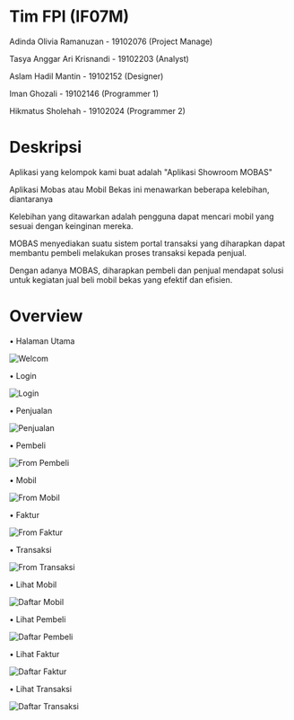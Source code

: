 # Tim FPI (IF07M)

Adinda Olivia Ramanuzan - 19102076 (Project Manage)

Tasya Anggar Ari Krisnandi - 19102203 (Analyst)

Aslam Hadil Mantin - 19102152 (Designer)

Iman Ghozali - 19102146 (Programmer 1)

Hikmatus Sholehah - 19102024 (Programmer 2)


# Deskripsi

Aplikasi yang kelompok kami buat adalah "Aplikasi Showroom MOBAS"

Aplikasi Mobas atau Mobil Bekas ini menawarkan beberapa kelebihan, diantaranya

Kelebihan yang ditawarkan adalah pengguna dapat mencari mobil yang sesuai dengan keinginan mereka.

MOBAS menyediakan suatu sistem portal transaksi yang diharapkan dapat membantu pembeli melakukan proses transaksi kepada penjual.

Dengan adanya MOBAS, diharapkan pembeli dan penjual mendapat solusi untuk kegiatan jual beli mobil bekas yang efektif dan efisien.


# Overview

•	Halaman Utama

![Welcom](https://user-images.githubusercontent.com/87810663/128623523-ddba9f4b-cc92-4f3b-a0d2-08bc74f608ec.JPG)






•	Login

![Login](https://user-images.githubusercontent.com/87810663/128623546-5d584199-41ee-488b-8d05-d738907df6cb.JPG)







•	Penjualan

![Penjualan](https://user-images.githubusercontent.com/87810663/128623608-34632195-d5fb-43d1-9329-9a6107754910.JPG)










•	Pembeli

![From Pembeli](https://user-images.githubusercontent.com/87810663/128623656-36152193-bb4f-49ac-a666-8972823b77de.JPG)








•	Mobil

![From Mobil](https://user-images.githubusercontent.com/87810663/128623686-c2a339c7-2d2c-4cf2-9fe7-ec4c96b05579.JPG)








•	Faktur

![From Faktur](https://user-images.githubusercontent.com/87810663/128623705-6078a21e-24a6-4828-9240-e910f79734c7.JPG)










•	Transaksi

![From Transaksi](https://user-images.githubusercontent.com/87810663/128623778-57c0c8a8-c4de-474a-ad63-3cb293538b32.JPG)









•	Lihat Mobil

![Daftar Mobil](https://user-images.githubusercontent.com/87810663/128623803-d260c187-a4ef-453b-9906-3aa1b84647ba.JPG)








•	Lihat Pembeli

![Daftar Pembeli](https://user-images.githubusercontent.com/87810663/128623808-1d7248ad-dd86-4f52-8c24-c20ec48a1f5b.JPG)






•	Lihat Faktur

![Daftar Faktur](https://user-images.githubusercontent.com/87810663/128623817-7f72b454-455d-4484-b758-e63452837b94.JPG)






•	Lihat Transaksi

![Daftar Transaksi](https://user-images.githubusercontent.com/87810663/128624066-403ef1fe-83fe-4526-b5df-c01f26a7f3ab.JPG)




